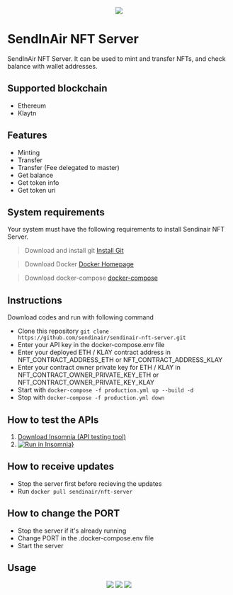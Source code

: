 <p align="center">
<a href="http://sendinair.com/"><img src="https://res.cloudinary.com/dqvwj4pl2/image/upload/w_400/v1655263343/SendInAir%20design/sendinair_logo_dgzmyv.png" /></a>
</p>

# SendInAir NFT Server

SendInAir NFT Server. It can be used to mint and transfer NFTs, and check balance with wallet addresses.

## Supported blockchain
- Ethereum
- Klaytn

## Features
- Minting
- Transfer
- Transfer (Fee delegated to master)
- Get balance
- Get token info
- Get token uri

## System requirements

Your system must have the following requirements to install Sendinair NFT Server.

> Download and install git
> [Install Git](https://github.com/git-guides/install-git/)

> Download Docker
> [Docker Homepage](https://www.docker.com/get-started/)

> Download docker-compose
> [docker-compose](https://docs.docker.com/compose/install/)


## Instructions
Download codes and run with following command
- Clone this repository `git clone https://github.com/sendinair/sendinair-nft-server.git`
- Enter your API key in the docker-compose.env file
- Enter your deployed ETH / KLAY contract address in NFT_CONTRACT_ADDRESS_ETH or NFT_CONTRACT_ADDRESS_KLAY
- Enter your contract owner private key for ETH / KLAY in NFT_CONTRACT_OWNER_PRIVATE_KEY_ETH or NFT_CONTRACT_OWNER_PRIVATE_KEY_KLAY
- Start with `docker-compose -f production.yml up --build -d`
- Stop with `docker-compose -f production.yml down`

## How to test the APIs
1. [Download Insomnia (API testing tool)](https://insomnia.rest/download)
2. [![Run in Insomnia}](https://insomnia.rest/images/run.svg)](https://insomnia.rest/run/?label=sendinair-nft-server&uri=https%3A%2F%2Fsendinair-doc-test.s3.ap-northeast-2.amazonaws.com%2Fdoc%2Btest%2Fsendinair-nft-server.json)

## How to receive updates
- Stop the server first before recieving the updates
- Run `docker pull sendinair/nft-server`

## How to change the PORT
- Stop the server if it's already running
- Change PORT in the .docker-compose.env file
- Start the server

## Usage

<p align="center">
  <img src="https://res.cloudinary.com/dqvwj4pl2/image/upload/h_500/v1654583596/sendinair_project/sendinair_nft_wallet_create_xlvdrl.jpg" />
  <img src="https://res.cloudinary.com/dqvwj4pl2/image/upload/h_500/v1654583596/sendinair_project/sendinair_nft_wallet_create_result_gsnprc.jpg" />
  <img src="https://res.cloudinary.com/dqvwj4pl2/image/upload/h_300/v1654583596/sendinair_project/sendinair_nft_wallet_list_fophgo.jpg" />
</p>
